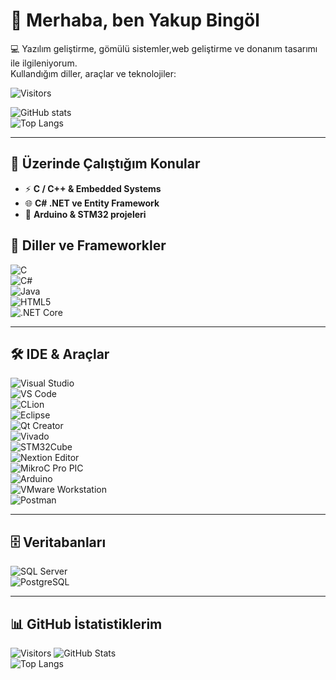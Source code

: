 # 👋 Merhaba, ben Yakup Bingöl  

💻 Yazılım geliştirme, gömülü sistemler,web geliştirme ve donanım tasarımı ile ilgileniyorum.  
Kullandığım diller, araçlar ve teknolojiler:  



![Visitors](https://komarev.com/ghpvc/?username=yakupbingol&label=Ziyaretçi%20Sayısı&color=blue&style=flat)

![GitHub stats](https://github-readme-stats.vercel.app/api?username=yakupbingol&show_icons=true&theme=radical)  
![Top Langs](https://github-readme-stats.vercel.app/api/top-langs/?username=yakupbingol&layout=compact&theme=radical)


---
## 🔭 Üzerinde Çalıştığım Konular
- ⚡ **C / C++ & Embedded Systems**
- 🌐 **C# .NET ve Entity Framework**
- 📱 **Arduino & STM32 projeleri**

## 🚀 Diller ve Frameworkler
![C](https://skillicons.dev/icons?i=c)  
![C#](https://skillicons.dev/icons?i=cs)  
![Java](https://skillicons.dev/icons?i=java)  
![HTML5](https://skillicons.dev/icons?i=html)  
![.NET Core](https://img.shields.io/badge/.NET_Core-512BD4?style=for-the-badge&logo=dotnet&logoColor=white)

---

## 🛠️ IDE & Araçlar
![Visual Studio](https://skillicons.dev/icons?i=visualstudio)  
![VS Code](https://skillicons.dev/icons?i=vscode)  
![CLion](https://skillicons.dev/icons?i=clion)  
![Eclipse](https://skillicons.dev/icons?i=eclipse)  
![Qt Creator](https://img.shields.io/badge/Qt_Creator-41CD52?style=for-the-badge&logo=qt&logoColor=white)  
![Vivado](https://img.shields.io/badge/Xilinx_Vivado-E01F27?style=for-the-badge&logo=xilinx&logoColor=white)  
![STM32Cube](https://img.shields.io/badge/STM32Cube-03234B?style=for-the-badge&logo=stmicroelectronics&logoColor=white)  
![Nextion Editor](https://img.shields.io/badge/Nextion_Editor-1E90FF?style=for-the-badge)  
![MikroC Pro PIC](https://img.shields.io/badge/MikroC_Pro_PIC-008080?style=for-the-badge)  
![Arduino](https://skillicons.dev/icons?i=arduino)  
![VMware Workstation](https://img.shields.io/badge/VMware_Workstation-607078?style=for-the-badge&logo=vmware&logoColor=white)  
![Postman](https://skillicons.dev/icons?i=postman)

---

## 🗄️ Veritabanları
![SQL Server](https://img.shields.io/badge/SQL_Server-CC2927?style=for-the-badge&logo=microsoftsqlserver&logoColor=white)  
![PostgreSQL](https://skillicons.dev/icons?i=postgres)

---

## 📊 GitHub İstatistiklerim
![Visitors](https://komarev.com/ghpvc/?username=yakupbingol&label=Ziyaretçi%20Sayısı&color=blue&style=flat)
![GitHub Stats](https://github-readme-stats.vercel.app/api?username=yakupbingol&show_icons=true&theme=tokyonight)  
![Top Langs](https://github-readme-stats.vercel.app/api/top-langs/?username=yakupbingol&layout=compact&theme=tokyonight)
